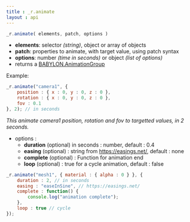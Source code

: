 ```yaml
---
title : _r.animate 
layout : api
---
```


```js
_r.animate( elements, patch, options )
```
* **elements**: selector *(string)*, object or array of objects
* **patch**: properties to animate, with target value, using patch syntax
* **options**: number *(time in seconds)* or object *(list of options)* 
* returns a [BABYLON.AnimationGroup](https://doc.babylonjs.com/api/classes/babylon.animationgroup)

Example:
```js
_r.animate("camera1", {
    position : { x : 0, y : 0, z : 0 },
    rotation : { x : 0, y : 0, z : 0 },
    fov : 0.1
}, 2); // in seconds
```
*This animate camera1 position, rotation and fov to targetted values, in 2 seconds.*

* options :
    * **duration** (optional) in seconds : number, default : 0.4
    * **easing** (optional) : string from https://easings.net/, default : none
    * **complete** (optional) : Function for animation end
    * **loop** (optional) : true for a cycle animation, default : false


```js
_r.animate("mesh1", { material : { alpha : 0 } }, {
    duration : 2, // in seconds
    easing : "easeInSine", // https://easings.net/
    complete : function() {
        console.log("animation complete");
    },
    loop : true // cycle
});
```